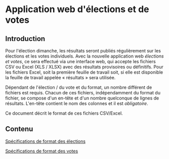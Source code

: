 # Application web d'élections et de votes

## Introduction

Pour l'élection dimanche, les résultats seront publiés régulièrement sur les élections et les votes individuels. Avec la nouvelle application web *élections et votes*, ce sera effectué via une interface web, qui accepte les fichiers CSV ou Excel (XLS / XLSX) avec des résultats provisoires ou définitifs. Pour les fichiers Excel, soit la première feuille de travail soit, si elle est disponible la feuille de travail appelée « résultats » sera utilisée.  

Dépendant de l'élection / du vote et du format, un nombre différent de fichiers est requis. Chacun de ces fichiers, indépendamment du format du fichier, se compose d'un en-tête et d'un nombre quelconque de lignes de résultats. L'en-tête contient le nom des colonnes et il est *obligatoire*.

Ce document décrit le format de ces fichiers CSV/Excel.

## Contenu

[Spécifications de format des élections](format_election_fr.md)

[Spécifications de format des votes](format_vote_fr.md)
